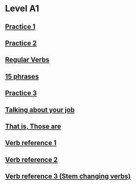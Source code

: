 # Level A1
## [Practice 1](practice1.md)
## [Practice 2](practice2.md)
## [Regular Verbs](regular-verbs.md)
## [15 phrases](15-phrases.md)
## [Practice 3](practice3.md)
## [Talking about your job](occupation.md)
## [That is, Those are](That-Is.md)
## [Verb reference 1](verb-reference1.md)
## [Verb reference 2](verb-reference2.md)
## [Verb reference 3 (Stem changing verbs)](verb-reference-3-stem-changing-verbs.md)
